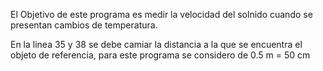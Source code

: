 El Objetivo de este programa es medir la velocidad del solnido cuando se presentan cambios de temperatura.

En la linea 35 y 38 se debe camiar la distancia a la que se encuentra el objeto de referencia, para este programa se considero de 0.5 m = 50 cm
